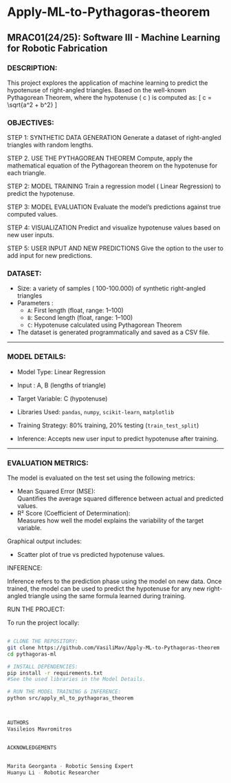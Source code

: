 # Apply-ML-to-Pythagoras-theorem

## MRAC01(24/25): Software III - Machine Learning for Robotic Fabrication

### DESCRIPTION:

This project explores the application of machine learning to predict the hypotenuse of right-angled triangles. Based on the well-known Pythagorean Theorem, where the hypotenuse \( c \) is computed as:
[ c = \sqrt{a^2 + b^2} \]

### OBJECTIVES: 

STEP 1: SYNTHETIC DATA GENERATION 
Generate a dataset of right-angled triangles with random lengths.

STEP 2. USE THE PYTHAGOREAN THEOREM
Compute, apply the mathematical equation of the Pythagorean theorem on the hypotenuse for each triangle.

STEP 2: MODEL TRAINING
Train  a regression model ( Linear Regression) to predict the hypotenuse.

STEP 3: MODEL EVALUATION
Evaluate the model’s predictions against true computed values.

STEP 4: VISUALIZATION
Predict and visualize hypotenuse values based on new user inputs.

STEP 5: USER INPUT AND NEW PREDICTIONS
Give the option to the user to add input for new predictions.

### DATASET:

- Size: a variety of samples ( 100-100.000) of synthetic right-angled triangles
- Parameters :
  - `A`: First length (float, range: 1–100)
  - `B`: Second length (float, range: 1–100)
  - `C`: Hypotenuse calculated using Pythagorean Theorem
- The dataset is generated programmatically and saved as a CSV file.

---

### MODEL DETAILS:

- Model Type: Linear Regression
- Input : A, B (lengths of triangle)
- Target Variable: C (hypotenuse)

- Libraries Used: `pandas`, `numpy`, `scikit-learn`, `matplotlib`

- Training Strategy: 80% training, 20% testing (`train_test_split`)
- Inference: Accepts new user input to predict hypotenuse after training.

---

### EVALUATION METRICS:

The model is evaluated on the test set using the following metrics:

- Mean Squared Error (MSE):  
  Quantifies the average squared difference between actual and predicted values.
- R² Score (Coefficient of Determination):  
  Measures how well the model explains the variability of the target variable.

Graphical output includes:

- Scatter plot of true vs predicted hypotenuse values.

INFERENCE:

Inference refers to the prediction phase using the model on new data.
Once trained, the model can be used to predict the hypotenuse for any new right-angled triangle using the same formula learned during training.

RUN THE PROJECT:

To run the project locally:

```bash

# CLONE THE REPOSITORY:
git clone https://github.com/VasiliMav/Apply-ML-to-Pythagoras-theorem
cd pythagoras-ml

# INSTALL DEPENDENCIES: 
pip install -r requirements.txt
#See the used libraries in the Model Details.

# RUN THE MODEL TRAINING & INFERENCE:
python src/apply_ml_to_pythagoras_theorem



AUTHORS
Vasileios Mavromitros


ACKNOWLEDGEMENTS 


Marita Georganta - Robotic Sensing Expert
Huanyu Li - Robotic Researcher




